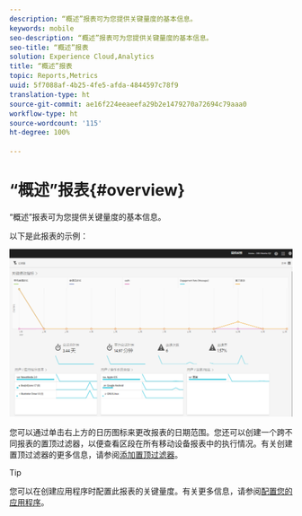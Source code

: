 ```yaml
---
description: “概述”报表可为您提供关键量度的基本信息。
keywords: mobile
seo-description: “概述”报表可为您提供关键量度的基本信息。
seo-title: “概述”报表
solution: Experience Cloud,Analytics
title: “概述”报表
topic: Reports,Metrics
uuid: 5f7088af-4b25-4fe5-afda-4844597c78f9
translation-type: ht
source-git-commit: ae16f224eeaeefa29b2e1479270a72694c79aaa0
workflow-type: ht
source-wordcount: '115'
ht-degree: 100%

---
```



# “概述”报表{#overview}

“概述”报表可为您提供关键量度的基本信息。

以下是此报表的示例：

![](assets/report_usage_overview.png)

您可以通过单击右上方的日历图标来更改报表的日期范围。您还可以创建一个跨不同报表的置顶过滤器，以便查看区段在所有移动设备报表中的执行情况。有关创建置顶过滤器的更多信息，请参阅[添加置顶过滤器](/help/using/usage/reports-customize/t-sticky-filter.md)。

>[!TIP]
>
>您可以在创建应用程序时配置此报表的关键量度。有关更多信息，请参阅[配置您的应用程序](/help/using/c-manage-app-settings/c-mob-confg-app/c-mob-confg-app.md)。

